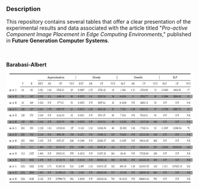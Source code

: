 ### Description 

This repository contains several tables that offer a clear presentation of the experimental results and data associated with the article titled "_Pro-active Component Image Placement in Edge Computing Environments_," published in **Future Generation Computer Systems**.

<br><br>
**Barabasi-Albert**
<br>

<p align="center">
  <img width="600" height="300" src="Barabasi-Albert.png"/>
</p>

